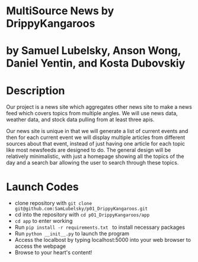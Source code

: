 # MultiSource News by DrippyKangaroos
# by Samuel Lubelsky, Anson Wong, Daniel Yentin, and Kosta Dubovskiy
# Description
Our project is a news site which aggregates other news site to make a news feed which covers topics from multiple angles.  We will use news data, weather data, and stock data pulling from at least three apis. 

Our news site is unique in that we will generate a list of current events and then for each current event we will display multiple articles from different sources about that event, instead of just having one article for each topic like most newsfeeds are designed to do.  The general design will be relatively minimalistic, with just a homepage showing all the topics of the day and a search bar allowing the user to search through these topics.  

# Launch Codes
* clone repository with ```git clone git@github.com:SamLubelsky/p01_DrippyKangaroos.git```
* cd into the repository with ```cd p01_DrippyKangaroos/app```
* ```cd app``` to enter working
* Run  ```pip install -r requirements.txt ``` to install necessary packages
* Run ```python __init__.py``` to launch the program
* Access the localbost by typing localhost:5000 into your web browser to access the webpage
* Browse to your heart's content!
